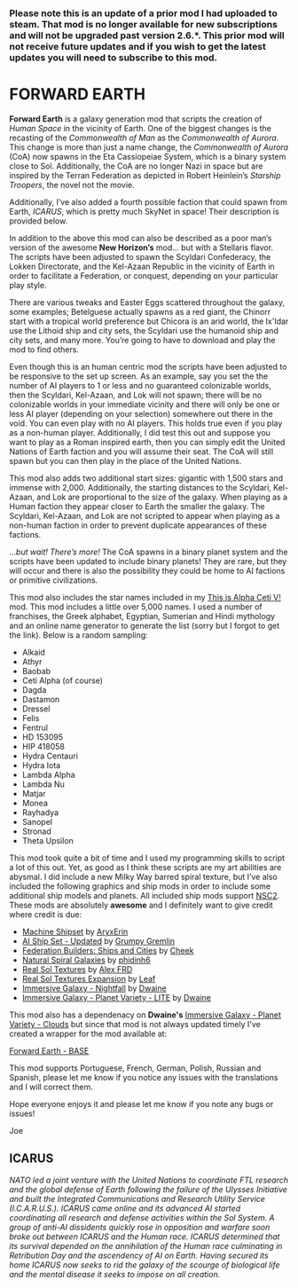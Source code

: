 ### Please note this is an update of a prior mod I had uploaded to steam.  That mod is no longer available for new subscriptions and will not be upgraded past version 2.6.*.  This prior mod will not receive future updates and if you wish to get the latest updates you will need to subscribe to this mod.

# FORWARD EARTH

**Forward Earth** is a galaxy generation mod that scripts the creation of *Human Space* in the vicinity of Earth.  One of the biggest changes is the recasting of the *Commonwealth of Man* as the *Commonwealth of Aurora*.  This change is more than just a name change, the *Commonwealth of Aurora* (CoA) now spawns in the Eta Cassiopeiae System, which is a binary system close to Sol.  Additionally, the CoA are no longer Nazi in space but are inspired by the Terran Federation as depicted in Robert Heinlein’s *Starship Troopers*, the novel not the movie.  

Additionally, I’ve also added a fourth possible faction that could spawn from Earth, *ICARUS*, which is pretty much SkyNet in space!  Their description is provided below.

In addition to the above this mod can also be described as a poor man’s version of the awesome **New Horizon’s** mod… but with a Stellaris flavor.  The scripts have been adjusted to spawn the Scyldari Confederacy, the Lokken Directorate, and the Kel-Azaan Republic in the vicinity of Earth in order to facilitate a Federation, or conquest, depending on your particular play style.

There are various tweaks and Easter Eggs scattered throughout the galaxy, some examples; Betelguese actually spawns as a red giant, the Chinorr start with a tropical world preference but Chicora is an arid world, the Ix'Idar use the Lithoid ship and city sets, the Scyldari use the humanoid ship and city sets, and many more.  You’re going to have to download and play the mod to find others.

Even though this is an human centric mod the scripts have been adjusted to be responsive to the set up screen.  As an example, say you set the the number of AI players to 1 or less and no guaranteed colonizable worlds, then the Scyldari, Kel-Azaan, and Lok will not spawn; there will be no colonizable worlds in your immediate vicinity and there will only be one or less AI player (depending on your selection) somewhere out there in the void.  You can even play with no AI players.  This holds true even if you play as a non-human player.  Additionally, I did test this out and suppose you want to play as a Roman inspired earth, then you can simply edit the United Nations of Earth faction and you will assume their seat.  The CoA will still spawn but you can then play in the place of the United Nations.

This mod also adds two additional start sizes: gigantic with 1,500 stars and immense with 2,000.  Additionally, the starting distances to the Scyldari, Kel-Azaan, and Lok are proportional to the size of the galaxy.  When playing as a Human faction they appear closer to Earth the smaller the galaxy.  The Scyldari, Kel-Azaan, and Lok are not scripted to appear when playing as a non-human faction in order to prevent duplicate appearances of these factions.

*…but wait!  There’s more!*  The CoA spawns in a binary planet system and the scripts have been updated to include binary planets!  They are rare, but they will occur and there is also the possibility they could be home to AI factions or primitive civilizations.

This mod also includes the star names included in my [This is Alpha Ceti V!](https://steamcommunity.com/sharedfiles/filedetails/?id=1155894775) mod. This mod includes a little over 5,000 names. I used a number of franchises, the Greek alphabet, Egyptian, Sumerian and Hindi mythology and an online name generator to generate the list (sorry but I forgot to get the link). Below is a random sampling:

- Alkaid
- Athyr
- Baobab
- Ceti Alpha (of course)
- Dagda
- Dastamon
- Dressel
- Felis
- Fentrul
- HD 153095
- HIP 418058
- Hydra Centauri
- Hydra Iota
- Lambda Alpha
- Lambda Nu
- Matjar
- Monea
- Rayhadya
- Sanopel
- Stronad
- Theta Upsilon

This mod took quite a bit of time and I used my programming skills to script a lot of this out.  Yet, as good as I think these scripts are my art abilities are abysmal.  I did include a new Milky Way barred spiral texture, but I’ve also included the following graphics and ship mods in order to include some additional ship models and planets.  All included ship mods support [NSC2](https://steamcommunity.com/sharedfiles/filedetails/?id=683230077).  These mods are absolutely **awesome** and I definitely want to give credit where credit is due:

- [Machine Shipset](https://steamcommunity.com/sharedfiles/filedetails/?id=2077186491) by [AryxErin](https://steamcommunity.com/id/AryxErin/myworkshopfiles/?appid=281990)
- [AI Ship Set - Updated](https://steamcommunity.com/sharedfiles/filedetails/?id=2061998893) by [Grumpy Gremlin](https://steamcommunity.com/profiles/76561198083877123/myworkshopfiles/?appid=281990)
- [Federation Builders: Ships and Cities](https://steamcommunity.com/sharedfiles/filedetails/?id=2032118923) by [Cheek](https://steamcommunity.com/profiles/76561198025617306/myworkshopfiles/?appid=281990)
- [Natural Spiral Galaxies](https://steamcommunity.com/sharedfiles/filedetails/?id=866156261) by [phidinh6](https://steamcommunity.com/id/phidinh6/myworkshopfiles/?appid=281990)
- [Real Sol Textures](https://steamcommunity.com/sharedfiles/filedetails/?id=731621473) by [Alex FRD](https://steamcommunity.com/profiles/76561198059246487/myworkshopfiles/?appid=281990)
- [Real Sol Textures Expansion](https://steamcommunity.com/sharedfiles/filedetails/?id=2061888410) by [Leaf](https://steamcommunity.com/id/HippieGold/myworkshopfiles/?appid=281990)
- [Immersive Galaxy - Nightfall](https://steamcommunity.com/sharedfiles/filedetails/?id=1173995428) by  [Dwaine](https://steamcommunity.com/profiles/76561198006654569/myworkshopfiles/?appid=281990)
- [Immersive Galaxy - Planet Variety - LITE](https://steamcommunity.com/sharedfiles/filedetails/?id=1090786705) by [Dwaine](https://steamcommunity.com/profiles/76561198006654569/myworkshopfiles/?appid=281990)

This mod also has a dependenacy on **Dwaine's** [Immersive Galaxy - Planet Variety - Clouds](https://steamcommunity.com/sharedfiles/filedetails/?id=1085097357) but since that mod is not always updated timely I've created a wrapper for the mod available at:

[Forward Earth - BASE](https://steamcommunity.com/sharedfiles/filedetails/?id=2078567914) 

This mod supports Portuguese, French, German, Polish, Russian and Spanish, please let me know if you notice any issues with the translations and I will correct them.

Hope everyone enjoys it and please let me know if you note any bugs or issues!

Joe

## ICARUS

*NATO led a joint venture with the United Nations to coordinate FTL research and the global defense of Earth following the failure of the Ulysses Initiative and built the Integrated Communications and Research Utility Service (I.C.A.R.U.S.). ICARUS came online and its advanced AI started coordinating all research and defense activities within the Sol System. A group of anti-AI dissidents quickly rose in opposition and warfare soon broke out between ICARUS and the Human race. ICARUS determined that its survival depended on the annihilation of the Human race culminating in Retribution Day and the ascendency of AI on Earth. Having secured its home ICARUS now seeks to rid the galaxy of the scourge of biological life and the mental disease it seeks to impose on all creation.*